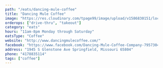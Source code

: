 ```yaml
---
path: "/eats/dancing-mule-coffee"
title: "Dancing Mule Coffee"
image: "https://res.cloudinary.com/tpage99/image/upload/v1586830151/local417eats/local417eatslogo.png"
orderops: ["drive-thru", "takeout"]
category: "eats"
hours: "11am-8pm Monday through Saturday"
eatsType: "Coffee"
website: "http://www.dancingmulecoffee.com/"
facebook: "https://www.facebook.com/Dancing-Mule-Coffee-Company-79573042736"
address: "1945 S Glenstone Ave Springfield, Missouri 65804"
phone: "4178835114"
tags: ["coffee"]
---
```


